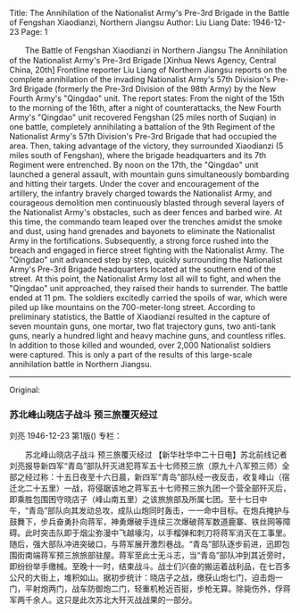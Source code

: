 Title: The Annihilation of the Nationalist Army's Pre-3rd Brigade in the Battle of Fengshan Xiaodianzi, Northern Jiangsu
Author: Liu Liang
Date: 1946-12-23
Page: 1

　　The Battle of Fengshan Xiaodianzi in Northern Jiangsu
    The Annihilation of the Nationalist Army's Pre-3rd Brigade
    [Xinhua News Agency, Central China, 20th] Frontline reporter Liu Liang of Northern Jiangsu reports on the complete annihilation of the invading Nationalist Army's 57th Division's Pre-3rd Brigade (formerly the Pre-3rd Division of the 98th Army) by the New Fourth Army's "Qingdao" unit. The report states: From the night of the 15th to the morning of the 16th, after a night of counterattacks, the New Fourth Army's "Qingdao" unit recovered Fengshan (25 miles north of Suqian) in one battle, completely annihilating a battalion of the 9th Regiment of the Nationalist Army's 57th Division's Pre-3rd Brigade that had occupied the area. Then, taking advantage of the victory, they surrounded Xiaodianzi (5 miles south of Fengshan), where the brigade headquarters and its 7th Regiment were entrenched. By noon on the 17th, the "Qingdao" unit launched a general assault, with mountain guns simultaneously bombarding and hitting their targets. Under the cover and encouragement of the artillery, the infantry bravely charged towards the Nationalist Army, and courageous demolition men continuously blasted through several layers of the Nationalist Army's obstacles, such as deer fences and barbed wire. At this time, the commando team leaped over the trenches amidst the smoke and dust, using hand grenades and bayonets to eliminate the Nationalist Army in the fortifications. Subsequently, a strong force rushed into the breach and engaged in fierce street fighting with the Nationalist Army. The "Qingdao" unit advanced step by step, quickly surrounding the Nationalist Army's Pre-3rd Brigade headquarters located at the southern end of the street. At this point, the Nationalist Army lost all will to fight, and when the "Qingdao" unit approached, they raised their hands to surrender. The battle ended at 11 pm. The soldiers excitedly carried the spoils of war, which were piled up like mountains on the 700-meter-long street. According to preliminary statistics, the Battle of Xiaodianzi resulted in the capture of seven mountain guns, one mortar, two flat trajectory guns, two anti-tank guns, nearly a hundred light and heavy machine guns, and countless rifles. In addition to those killed and wounded, over 2,000 Nationalist soldiers were captured. This is only a part of the results of this large-scale annihilation battle in Northern Jiangsu.



<hr /> 

Original: 


### 苏北峰山晓店子战斗  预三旅覆灭经过
刘亮
1946-12-23
第1版()
专栏：

　　苏北峰山晓店子战斗
    预三旅覆灭经过
    【新华社华中二十日电】苏北前线记者刘亮报导新四军“青岛”部队歼灭进犯蒋军五十七师预三旅（原九十八军预三师）全部之经过称：十五日夜至十六日晨，新四军“青岛”部队经一夜反击，收复峰山（宿迁北二十五里）一战，将侵踞该地之蒋军五十七师预三旅九团一个营全部歼灭后，即乘胜包围困守晓店子（峰山南五里）之该旅旅部及所属七团。至十七日中午，“青岛”部队向其发动总攻，成队山炮同时轰击，一一命中目标。在炮兵掩护与鼓舞下，步兵奋勇扑向蒋军，神勇爆破手连续三次爆破蒋军数道鹿寨、铁丝网等障碍。此时突击队即于烟尘弥漫中飞越壕沟，以手榴弹和刺刀将蒋军消灭在工事里。随后，强大部队冲进突破口，与蒋军展开激烈巷战。“青岛”部队逐步前进，迅即包围街南端蒋军预三旅旅部驻屋。蒋军至此士无斗志，当“青岛”部队冲到其近旁时，即纷纷举手缴械。至晚十一时，结束战斗。战士们兴奋的搬运着战利品，在七百多公尺的大街上，堆积如山。据初步统计：晓店子之战，缴获山炮七门，迫击炮一门，平射炮两门，战车防御炮二门，轻重机枪近百挺，步枪无算。除毙伤外，俘蒋军两千余人。这只是此次苏北大歼灭战战果的一部分。
